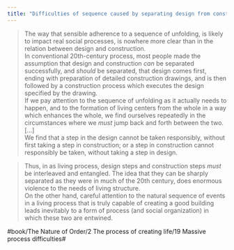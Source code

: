 ```yaml
---
title: "Difficulties of sequence caused by separating design from construction"
---
```


> The way that sensible adherence to a sequence of unfolding, is likely to impact real social processes, is nowhere more clear than in the relation between design and construction.   
> In conventional 20th-century process, most people made the assumption that design and construction *can* be separated successfully, and *should* be separated, that design comes first, ending with preparation of detailed construction drawings, and is then followed by a construction process which executes the design specified by the drawing.  
> If we pay attention to the sequence of unfolding as it actually needs to happen, and to the formation of living centers from the whole in a way which enhances the whole, we find ourselves repeatedly in the circumstances where we *must* jump back and forth between the two. […]  
> We find that a step in the design cannot be taken responsibly, without first taking a step in construction; or a step in construction cannot responsibly be taken, without taking a step in design.  

> Thus, in as living process, design steps and construction steps *must* be interleaved and entangled. The idea that they can be sharply separated as they were in much of the 20th century, does enormous violence to the needs of living structure.  
> On the other hand, careful attention to the natural sequence of events in a living process that is truly capable of creating a good building leads inevitably to a form of process (and social organization) in which these two are entwined.  

#book/The Nature of Order/2 The process of creating life/19 Massive process difficulties#